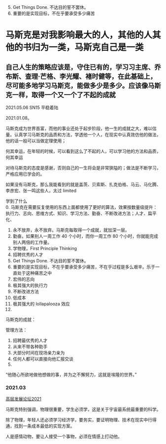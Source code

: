 
5. Get Things Done. 不达目的誓不罢休。
6. 重要的是实现目标，不在乎要承受多少痛苦


# 马斯克是对我影响最大的人，其他的人其他的书归为一类，马斯克自己是一类  

## 自己人生的策略应该是，守住已有的，学习习主席、乔布斯、查理·芒格、李光耀、褚时健等，在此基础上，尽可能多地学习马斯克，能做多少是多少。应该像马斯克一样，取得一个又一个了不起的成就    

2021.05.06 SN15 平稳着陆  

2021.01.08。

马斯克成为世界首富，而他的事业还处于起步阶段，他一生的成就之大，难以估量。认真学习马斯克的品质和方法，学透他一个人，在现实中认真效仿他的做法，他的话一般可以当做定理使用；

何其幸运，在年轻的时候，可以看到这么了不起的人，可以学习他的方法和品质，何其幸运  

对待马斯克的态度是感谢，否则自己的一生将会是非常狭隘的；做法是不断学习，严格应用已学会的。  

如果没有马斯克，那么我能看到的就是盖茨、贝索斯、扎克伯格、马云、马化腾、李彦宏、张一鸣这些人，太过 limited    

学到了什么  
0. 马斯克在需要反复使用的东西上面都使用了更好的算法，效果按数量级提升：执行力、志向、思维方式、知识、学习方法、勤奋、不断改进方法；人才、扁平化、
1. 永不放弃，永不放弃。马斯克每取得一个成就，就加深一层。  
2. 勤奋。如果别人一周工作 40 个小时，而你一周工作 80 个小时，你就能完成别人两倍的工作量。  
3. 学物理，First Principle Thinking  
4. 招聘优秀的人才  
5. Get Things Done. 不达目的誓不罢休。
6. 重要的是实现目标，不在乎要承受多少痛苦，不在乎过程是多么艰辛。乐于一直处于这种痛苦之中  
7. 宏伟的志向
8. 极其强大的执行力 
9. 不断改进方法
10. 低成本
11. 极其强大的 lollapalooza 效应
12. 


马斯克的成就：





管理方法：  
1. 招聘最优秀的人才
2. 从来不带各种助手
3. 大部分时间在现场亲力亲为
4. 任何人都可以直接向他汇报交谈
5. 


“他随心所欲地做他想做的事，并为之不懈努力，这就是埃隆的世界。”



### 2021.03  

[高层发展论坛2021](https://mp.weixin.qq.com/s/PIV3ND1V_mjbb2hCPgxttw)

马斯克特别强调，物理很重要，学生必须学，这是关于宇宙最系统最重要的科学。  

除了物理，年轻人还必须学习经济学，要务实，要证明物理、技术在现实中行得通，找到一条成本最低的实现方案。  

人是感情动物，要让人接受一个事物，必须在情感上打动他。  


